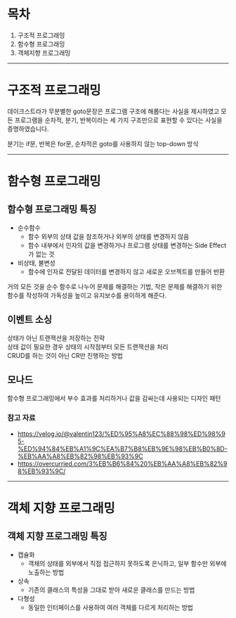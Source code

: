 # 목차
1. 구조적 프로그래밍
2. 함수형 프로그래밍
3. 객체지향 프로그래밍

-----

# 구조적 프로그래밍
데이크스트라가 무분별한 goto문장은 프로그램 구조에 해롭다는 사실을 제시하였고 모든 프로그램을 순차적, 분기, 반복이라는 세 가지 구조만으로 표현할 수 있다는 사실을 증명하였습니다.   

분기는 if문, 반복은 for문, 순차적은 goto를 사용하지 않는 top-down 방식

-----

# 함수형 프로그래밍

## 함수형 프로그래밍 특징
- 순수함수
	- 함수 외부의 상태 값을 참조하거나 외부의 상태를 변경하지 않음
	- 함수 내부에서 인자의 값을 변경하거나 프로그램 상태를 변경하는 Side Effect가 없는 것
- 비상태, 불변성
	- 함수에 인자로 전달된 데이터를 변경하지 않고 새로운 오브젝트를 만들어 반환

거의 모든 것을 순수 함수로 나누어 문제를 해결하는 기법, 작은 문제를 해결하기 위한 함수를 작성하여 가독성을 높이고 유지보수를 용이하게 해준다.

## 이벤트 소싱
상태가 아닌 트랜잭션을 저장하는 전략   
상태 값이 필요한 경우 상태의 시작점부터 모든 트랜잭션을 처리   
CRUD를 하는 것이 아닌 CR만 진행하는 방법   

## 모나드
함수형 프로그래밍에서 부수 효과를 처리하거나 값을 감싸는데 사용되는 디자인 패턴


### 참고 자료 
- https://velog.io/@valentin123/%ED%95%A8%EC%88%98%ED%98%95-%ED%94%84%EB%A1%9C%EA%B7%B8%EB%9E%98%EB%B0%8D-%EB%AA%A8%EB%82%98%EB%93%9C
- https://overcurried.com/3%EB%B6%84%20%EB%AA%A8%EB%82%98%EB%93%9C/


-----

# 객체 지향 프로그래밍

## 객체 지향 프로그래밍 특징
- 캡슐화
	- 객체의 상태를 외부에서 직접 접근하지 못하도록 은닉하고, 일부 함수만 외부에 노출하는 방법
- 상속
	- 기존의 클래스의 특성을 그대로 받아 새로운 클래스를 만드는 방법
- 다형성
	- 동일한 인터페이스를 사용하여 여러 객체를 다르게 처리하는 방법
